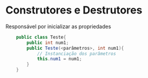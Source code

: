 # Construtores e Destrutores

Responsável por inicializar as propriedades

```c#
    public class Teste{
        public int num1;
        public Teste(<parâmetros>, int num1){
            // Instanciação dos parâmetros
            this.num1 = num1;
        }
    }
```
